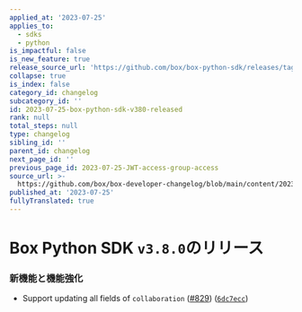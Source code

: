 ```yaml
---
applied_at: '2023-07-25'
applies_to:
  - sdks
  - python
is_impactful: false
is_new_feature: true
release_source_url: 'https://github.com/box/box-python-sdk/releases/tag/v3.8.0'
collapse: true
is_index: false
category_id: changelog
subcategory_id: ''
id: 2023-07-25-box-python-sdk-v380-released
rank: null
total_steps: null
type: changelog
sibling_id: ''
parent_id: changelog
next_page_id: ''
previous_page_id: 2023-07-25-JWT-access-group-access
source_url: >-
  https://github.com/box/box-developer-changelog/blob/main/content/2023/07-25-box-python-sdk-v380-released.md
published_at: '2023-07-25'
fullyTranslated: true
---
```

# Box Python SDK `v3.8.0`のリリース

### 新機能と機能強化

* Support updating all fields of `collaboration` ([#829][1]) ([`6dc7ecc`][2])

[1]: https://github.com/box/box-python-sdk/issues/829

[2]: https://github.com/box/box-python-sdk/commit/6dc7ecc6f9c94e7531c4147a3645927b85928b2c
